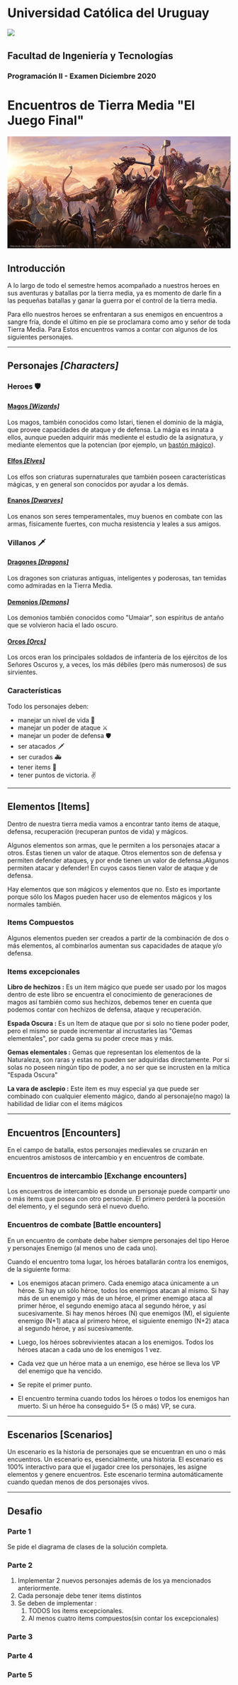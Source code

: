 # Universidad Católica del Uruguay

<img src="https://ucu.edu.uy/sites/all/themes/univer/logo.png">

## Facultad de Ingeniería y Tecnologías

### Programación II - Examen Diciembre 2020

# Encuentros de Tierra Media "El Juego Final"

![Banner](./Assets/banner.png)

## Introducción
A lo largo de todo el semestre hemos acompañado a nuestros heroes en sus aventuras y batallas por la tierra media, ya es momento de darle fin a las pequeñas batallas y ganar la guerra por el control de la tierra media.

Para ello nuestros heroes se enfrentaran a sus enemigos en encuentros a sangre fría, donde el último en pie se proclamara como amo y señor de toda Tierra Media. Para Estos encuentros vamos a contar con algunos de los siguientes personajes.

---
## Personajes _[Characters]_

### Heroes  🛡

#### [Magos _[Wizards]_](https://lotr.fandom.com/wiki/Wizards)
Los magos, también conocidos como Istari, tienen el dominio de la mágia, que provee capacidades de ataque y de defensa. La mágia es innata a ellos, aunque pueden adquirir más mediente el estudio de la asignatura, y mediante elementos que la potencian (por ejemplo, un [bastón mágico](https://ringsdb.com/bundles/cards/142008.png)).

#### [Elfos _[Elves]_](https://lotr.fandom.com/wiki/Elves)
Los elfos son criaturas supernaturales que también poseen características mágicas, y en general son conocidos por ayudar a los demás.

#### [Enanos _[Dwarves]_](https://lotr.fandom.com/wiki/Dwarves)
Los enanos son seres temperamentales, muy buenos en combate con las armas, físicamente fuertes, con mucha resistencia y leales a sus amigos.

### Villanos 🗡

#### [Dragones _[Dragons]_](https://lotr.fandom.com/wiki/Dragons)
Los dragones son criaturas antiguas, inteligentes y poderosas, tan temidas como admiradas en la Tierra Media.

#### [Demonios _[Demons]_](https://lotr.fandom.com/wiki/Demons)
Los demonios también conocidos como "Umaiar", son espíritus de antaño que se volvieron hacia el lado oscuro.


#### [Orcos _[Orcs]_](https://lotr.fandom.com/wiki/Orcs)
Los orcos eran los principales soldados de infantería de los ejércitos de los Señores Oscuros y, a veces, los más débiles (pero más numerosos) de sus sirvientes.

### Características
Todo los personajes deben:
- manejar un nivel de vida 💙 
- manejar un poder de ataque  ⚔ 
- manejar un poder de defensa 🛡 
- ser atacados 🗡
- ser curados 🚑 
- tener items 👊 
- tener puntos de victoria. ✌ 

---

## Elementos [Items]
Dentro de nuestra tierra media vamos a encontrar tanto items de ataque, defensa, recuperación (recuperan puntos de vida) y mágicos.

Algunos elementos son armas, que le permiten a los personajes atacar a otros. Éstas tienen un valor de ataque. Otros elementos son de defensa y permiten defender ataques, y por ende tienen un valor de defensa.¡Algunos permiten atacar y defender! En cuyos casos tienen valor de ataque y de defensa.

Hay elementos que son mágicos y elementos que no. Esto es importante porque sólo los Magos pueden hacer uso de elementos mágicos y los normales también.

### Items Compuestos
Algunos elementos pueden ser creados a partir de la combinación de dos o más elementos, al combinarlos aumentan sus capacidades de ataque y/o defensa.


### Items excepcionales

**Libro de hechizos :** Es un item mágico que puede ser usado por los magos dentro de este libro se encuentra el conocimiento de generaciones de magos así también como sus hechizos, debemos tener en cuenta que podemos contar con hechizos de defensa, ataque y recuperación.

**Espada Oscura :** Es un Item de ataque que por si solo no tiene poder poder, pero el mismo se puede incrementar al incrustarles las "Gemas elementales", por cada gema su poder crece mas y más. 

**Gemas elementales :** Gemas que representan los elementos de la Naturaleza, son raras y estas no pueden ser adquiridas directamente. Por si solas no poseen ningún tipo de poder, a no ser que se incrusten en la mítica "Espada Oscura"

**La vara de asclepio :** Este item es muy especial ya que puede ser combinado con cualquier elemento mágico, dando al personaje(no mago) la habilidad de lidiar con el items mágicos

---
## Encuentros [Encounters]

En el campo de batalla, estos personajes medievales se cruzarán en encuentros amistosos de intercambio y en encuentros de combate.

### Encuentros de intercambio [Exchange encounters]
Los encuentros de intercambio es donde un personaje puede compartir uno o más items que posea con otro personaje. El primero perderá la pocesión del elemento, y el segundo será el nuevo dueño.

### Encuentros de combate [Battle encounters]
En un encuentro de combate debe haber siempre personajes del tipo Heroe y personajes Enemigo (al menos uno de cada uno).

Cuando el encuentro toma lugar, los héroes batallarán contra los enemigos, de la siguiente forma:

- Los enemigos atacan primero. Cada enemigo ataca únicamente a un héroe. Si hay un sólo héroe, todos los enemigos atacan al mismo. Si hay más de un enemigo y más de un héroe, el primer enemigo ataca al primer héroe, el segundo enemigo ataca al segundo héroe, y así sucesivamente. Si hay menos héroes (N) que enemigos (M), el siguiente enemigo (N+1) ataca al primero héroe, el siguiente enemigo (N+2) ataca al segundo héroe, y así sucesivamente.

- Luego, los héroes sobrevivientes atacan a los enemigos. Todos los héroes atacan a cada uno de los enemigos 1 vez.

- Cada vez que un héroe mata a un enemigo, ese héroe se lleva los VP del enemigo que ha vencido.

- Se repite el primer punto.

- El encuentro termina cuando todos los héroes o todos los enemigos han muerto. Si un héroe ha conseguido 5+ (5 o más) VP, se cura.
---

## Escenarios [Scenarios]
Un escenario es la historia de personajes que se encuentran en uno o más encuentros. Un escenario es, esencialmente, una historia.
El escenario es 100% interactivo para que el jugador cree los personajes, les asigne elementos y genere encuentros. Este escenario termina automáticamente cuando quedan menos de dos personajes vivos.

---

## Desafio

### Parte 1
Se pide el diagrama de clases de la solución completa.

### Parte 2

1. Implementar 2 nuevos personajes además de los ya mencionados anteriormente.
2. Cada personaje debe tener items distintos
3. Se deben de implementar :
    1. TODOS los items excepcionales.
    2. Al menos cuatro items compuestos(sin contar los excepcionales)

### Parte 3



### Parte 4


### Parte 5



